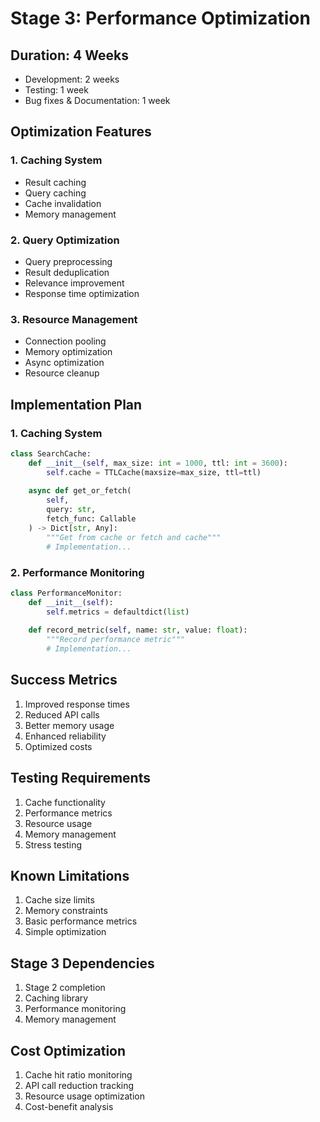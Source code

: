 # Stage 3: Performance Optimization

## Duration: 4 Weeks
- Development: 2 weeks
- Testing: 1 week
- Bug fixes & Documentation: 1 week

## Optimization Features

### 1. Caching System
- Result caching
- Query caching
- Cache invalidation
- Memory management

### 2. Query Optimization
- Query preprocessing
- Result deduplication
- Relevance improvement
- Response time optimization

### 3. Resource Management
- Connection pooling
- Memory optimization
- Async optimization
- Resource cleanup

## Implementation Plan

### 1. Caching System
```python
class SearchCache:
    def __init__(self, max_size: int = 1000, ttl: int = 3600):
        self.cache = TTLCache(maxsize=max_size, ttl=ttl)
        
    async def get_or_fetch(
        self,
        query: str,
        fetch_func: Callable
    ) -> Dict[str, Any]:
        """Get from cache or fetch and cache"""
        # Implementation...
```

### 2. Performance Monitoring
```python
class PerformanceMonitor:
    def __init__(self):
        self.metrics = defaultdict(list)
        
    def record_metric(self, name: str, value: float):
        """Record performance metric"""
        # Implementation...
```

## Success Metrics
1. Improved response times
2. Reduced API calls
3. Better memory usage
4. Enhanced reliability
5. Optimized costs

## Testing Requirements
1. Cache functionality
2. Performance metrics
3. Resource usage
4. Memory management
5. Stress testing

## Known Limitations
1. Cache size limits
2. Memory constraints
3. Basic performance metrics
4. Simple optimization

## Stage 3 Dependencies
1. Stage 2 completion
2. Caching library
3. Performance monitoring
4. Memory management

## Cost Optimization
1. Cache hit ratio monitoring
2. API call reduction tracking
3. Resource usage optimization
4. Cost-benefit analysis
